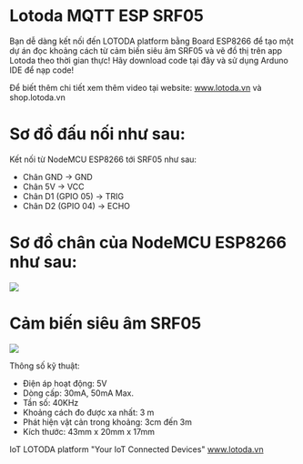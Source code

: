 # Lotoda MQTT ESP SRF05

Bạn dễ dàng kết nối đến LOTODA platform bằng Board ESP8266 để tạo một dự án đọc khoảng cách từ cảm biến siêu âm SRF05 và vẽ đồ thị trên app Lotoda theo thời gian thực! Hãy download code tại đây và sử dụng Arduno IDE để nạp code!

Để biết thêm chi tiết xem thêm video tại website: www.lotoda.vn và shop.lotoda.vn

# Sơ đồ đấu nối như sau:

Kết nối từ NodeMCU ESP8266 tới SRF05 như sau:

- Chân GND -> GND 
- Chân 5V -> VCC 
- Chân D1 (GPIO 05) -> TRIG
- Chân D2 (GPIO 04) -> ECHO
# Sơ đồ chân của NodeMCU ESP8266 như sau:
![](https://raw.githubusercontent.com/lotoda/Lotoda-Mqtt-Esp/master/nodemcudevkit_v1-0_io.jpg)

# Cảm biến siêu âm SRF05
![](https://iotlabchannel.com/wp-content/uploads/2018/07/Module-c%E1%BA%A3m-bi%E1%BA%BFn-si%C3%AAu-%C3%A2m-SRF05_2-e1542634783735.jpg?v=e14da64a5617)

Thông số kỹ thuật:

- Điện áp hoạt động: 5V
- Dòng cấp: 30mA, 50mA Max.
- Tần số: 40KHz
- Khoảng cách đo được xa nhất: 3 m
- Phát hiện vật cản trong khoảng: 3cm đến 3m
- Kích thước: 43mm x 20mm x 17mm 

IoT LOTODA platform "Your IoT Connected Devices" www.lotoda.vn
